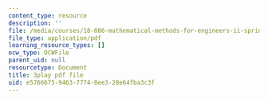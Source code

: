 ```yaml
---
content_type: resource
description: ''
file: /media/courses/18-086-mathematical-methods-for-engineers-ii-spring-2006/e5766675946377748ee328e64fba3c3f_ByGXz_uHEdM.pdf
file_type: application/pdf
learning_resource_types: []
ocw_type: OCWFile
parent_uid: null
resourcetype: Document
title: 3play pdf file
uid: e5766675-9463-7774-8ee3-28e64fba3c3f
---
```

